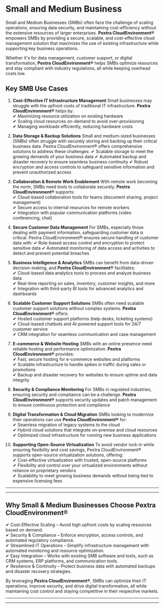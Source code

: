 # Small and Medium Business

Small and Medium Businesses (SMBs) often face the challenge of scaling operations, ensuring data security, and maintaining cost-efficiency without the extensive resources of larger enterprises. **Pextra CloudEnvironment®** empowers SMBs by providing a secure, scalable, and cost-effective cloud management solution that maximizes the use of existing infrastructure while supporting key business operations.

Whether it's for data management, customer support, or digital transformation, **Pextra CloudEnvironment®** helps SMBs optimize resources and stay compliant with industry regulations, all while keeping overhead costs low.

## Key SMB Use Cases

1. **Cost-Effective IT Infrastructure Management**
   Small businesses may struggle with the upfront costs of traditional IT infrastructure. **Pextra CloudEnvironment®** helps by:  
   ✔ Maximizing resource utilization on existing hardware  
   ✔ Scaling cloud resources on-demand to avoid over-provisioning  
   ✔ Managing workloads efficiently, reducing hardware costs
2. **Data Storage & Backup Solutions**
   Small and medium-sized businesses (SMBs) often struggle with securely storing and backing up their critical business data. Pextra CloudEnvironment® offers comprehensive solutions to address these challenges:
   ✔ Scalable storage to meet the growing demands of your business data
   ✔ Automated backup and disaster recovery to ensure seamless business continuity
   ✔ Robust encryption and access controls to safeguard sensitive information and prevent unauthorized access

3. **Collaboration & Remote Work Enablement**
   With remote work becoming the norm, SMBs need tools to collaborate securely. **Pextra CloudEnvironment®** supports:  
   ✔ Cloud-based collaboration tools for teams (document sharing, project management)  
   ✔ Secure access to internal resources for remote workers  
   ✔ Integration with popular communication platforms (video conferencing, chat)

4. **Secure Customer Data Management**
   For SMBs, especially those dealing with payment information, safeguarding customer data is critical. Pextra CloudEnvironment® ensures secure handling of customer data with:
   ✔ Role-based access control and encryption to protect sensitive data
   ✔ Automated monitoring of data access and activities to detect and prevent potential breaches

5. **Business Intelligence & Analytics**
   SMBs can benefit from data-driven decision-making, and **Pextra CloudEnvironment®** facilitates:  
   ✔ Cloud-based data analytics tools to process and analyze business data  
   ✔ Real-time reporting on sales, inventory, customer insights, and more  
   ✔ Integration with third-party BI tools for advanced analytics and dashboards

6. **Scalable Customer Support Solutions**
   SMBs often need scalable customer support solutions without complex systems. **Pextra CloudEnvironment®** offers:  
   ✔ Hosted customer support platforms (help desks, ticketing systems)  
   ✔ Cloud-based chatbots and AI-powered support tools for 24/7 customer service  
   ✔ CRM integration for seamless communication and case management

7. **E-commerce & Website Hosting**
   SMBs with an online presence need reliable hosting and performance optimization. **Pextra CloudEnvironment®** provides:  
   ✔ Fast, secure hosting for e-commerce websites and platforms  
   ✔ Scalable infrastructure to handle spikes in traffic during sales or promotions  
   ✔ Backup and disaster recovery for websites to ensure uptime and data integrity

8. **Security & Compliance Monitoring**
   For SMBs in regulated industries, ensuring security and compliance can be a challenge. **Pextra CloudEnvironment®** supports security updates and patch management to ensure continuous protection and compliance

9. **Digital Transformation & Cloud Migration**
   SMBs looking to modernize their operations can use **Pextra CloudEnvironment®** for:  
   ✔ Seamless migration of legacy systems to the cloud  
   ✔ Hybrid cloud solutions that integrate on-premise and cloud resources  
   ✔ Optimized cloud infrastructure for running new business applications

10. **Supporting Open-Source Virtualization**
    To avoid vendor lock-in while ensuring flexibility and cost savings, Pextra CloudEnvironment® supports open-source virtualization solutions, offering:  
    ✔ Cost-effective virtualization with trusted, open-source platforms  
    ✔ Flexibility and control over your virtualized environments without reliance on proprietary vendors  
    ✔ Scalability to meet growing business demands without being tied to expensive licensing fees

---

---

## Why Small & Medium Businesses Choose **Pextra CloudEnvironment®**

✔ Cost-Effective Scaling – Avoid high upfront costs by scaling resources based on demand.  
✔ Security & Compliance – Enforce encryption, access controls, and automated regulatory compliance.  
✔ Streamlined IT Operations – Simplify infrastructure management with automated monitoring and resource optimization.  
✔ Easy Integration – Works with existing SMB software and tools, such as CRM systems, ERP platforms, and communication tools.  
✔ Resilience & Continuity – Protect business data with automated backups and disaster recovery strategies.

By leveraging **Pextra CloudEnvironment®**, SMBs can optimize their IT operations, improve security, and drive digital transformation, all while maintaining cost control and staying competitive in their respective markets.

---

---
